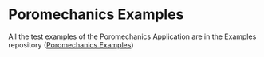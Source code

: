 # Poromechanics Examples

All the test examples of the Poromechanics Application are in the Examples repository ([Poromechanics Examples](https://github.com/KratosMultiphysics/Examples/blob/master/poromechanics))